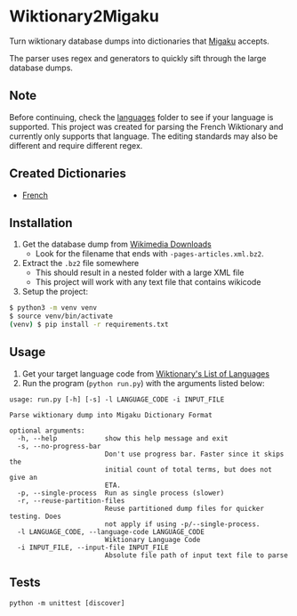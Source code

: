 # Wiktionary2Migaku

Turn wiktionary database dumps into dictionaries that [Migaku](https://www.migaku.io/tools-guides) accepts.

The parser uses regex and generators to quickly sift through the large database dumps.

## Note

Before continuing, check the [languages](./src/languages) folder to see if your language is supported. This project was created for parsing the French Wiktionary and currently only supports that language. The editing standards may also be different and require different regex.

## Created Dictionaries

- [French](https://drive.google.com/file/d/1PoU1rbaaqtMWIiYagnk4P4d1v8FiuFDS/view?usp=sharing)

## Installation

1. Get the database dump from [Wikimedia Downloads](https://dumps.wikimedia.org/backup-index.html)
    - Look for the filename that ends with `-pages-articles.xml.bz2`.
2. Extract the `.bz2` file somewhere
    - This should result in a nested folder with a large XML file
    - This project will work with any text file that contains wikicode
3. Setup the project:

```bash
$ python3 -m venv venv
$ source venv/bin/activate
(venv) $ pip install -r requirements.txt
```

## Usage

1. Get your target language code from [Wiktionary's List of Languages](https://en.wiktionary.org/wiki/Wiktionary:List_of_languages)
2. Run the program (`python run.py`) with the arguments listed below:

```
usage: run.py [-h] [-s] -l LANGUAGE_CODE -i INPUT_FILE

Parse wiktionary dump into Migaku Dictionary Format

optional arguments:
  -h, --help            show this help message and exit
  -s, --no-progress-bar
                        Don't use progress bar. Faster since it skips the
                        initial count of total terms, but does not give an
                        ETA.
  -p, --single-process  Run as single process (slower)
  -r, --reuse-partition-files
                        Reuse partitioned dump files for quicker testing. Does
                        not apply if using -p/--single-process.
  -l LANGUAGE_CODE, --language-code LANGUAGE_CODE
                        Wiktionary Language Code
  -i INPUT_FILE, --input-file INPUT_FILE
                        Absolute file path of input text file to parse
```

## Tests

```
python -m unittest [discover]
```